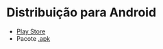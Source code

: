 # Distribuição para Android

- [Play Store](https://developer.android.com/distribute/console?hl=pt-br)
- Pacote [.apk](<https://en.wikipedia.org/wiki/Apk_(file_format)>)
